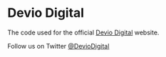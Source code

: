 # Devio Digital
The code used for the official [Devio Digital](http://www.deviodigital.com) website.

Follow us on Twitter [@DevioDigital](http://www.deviodigital.com)
